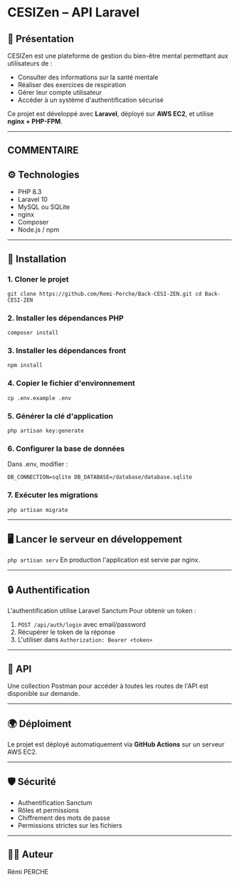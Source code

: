 # CESIZen – API Laravel

## 📘 Présentation

CESIZen est une plateforme de gestion du bien-être mental permettant aux utilisateurs de :
- Consulter des informations sur la santé mentale
- Réaliser des exercices de respiration
- Gérer leur compte utilisateur
- Accéder à un système d'authentification sécurisé

Ce projet est développé avec **Laravel**, déployé sur **AWS EC2**, et utilise **nginx + PHP-FPM**.

---
COMMENTAIRE
---

## ⚙️ Technologies

- PHP 8.3
- Laravel 10
- MySQL ou SQLite
- nginx
- Composer
- Node.js / npm

---

## 🚀 Installation

### 1. Cloner le projet

`
git clone https://github.com/Remi-Perche/Back-CESI-ZEN.git
cd Back-CESI-ZEN
`

### 2. Installer les dépendances PHP

`
composer install
`

### 3. Installer les dépendances front

`
npm install
`

### 4. Copier le fichier d'environnement

`
cp .env.example .env
`

### 5. Générer la clé d'application

`
php artisan key:generate
`

### 6. Configurer la base de données
Dans .env, modifier :

`
DB_CONNECTION=sqlite
DB_DATABASE=/database/database.sqlite
`

### 7. Exécuter les migrations

`
php artisan migrate
`

---

## 🖥️ Lancer le serveur en développement

`
php artisan serv
`
En production l'application est servie par nginx.

---

## 🔒 Authentification
L'authentification utilise Laravel Sanctum
Pour obtenir un token :
1. `POST /api/auth/login` avec email/password
2. Récupérer le token de la réponse
3. L'utiliser dans `Authorization: Bearer <token>`

---

## 📂 API
Une collection Postman pour accéder à toutes les routes de l'API est disponible sur demande.

---

## 🌍 Déploiment
Le projet est déployé automatiquement via **GitHub Actions** sur un serveur AWS EC2.

---

## 🛡️ Sécurité
* Authentification Sanctum
* Rôles et permissions
* Chiffrement des mots de passe
* Permissions strictes sur les fichiers

---

## 👨‍💻 Auteur

Rémi PERCHE